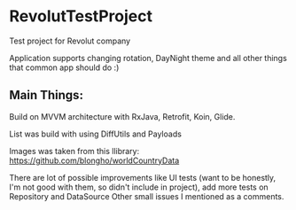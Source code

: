 # RevolutTestProject
Test project for Revolut company

Application supports changing rotation, DayNight theme and all other things that common app should do :)

## Main Things:
Build on MVVM architecture with RxJava, Retrofit, Koin, Glide.

List was build with using DiffUtils and Payloads

Images was taken from this llibrary: https://github.com/blongho/worldCountryData

There are lot of possible improvements like UI tests (want to be honestly, I'm not good with them, so didn't include in project), add more tests on Repository and DataSource
Other small issues I mentioned as a comments.

